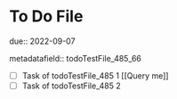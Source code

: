 # To Do File

due:: 2022-09-07

metadatafield:: todoTestFile_485\_66

- [ ] Task of todoTestFile_485 1 [[Query me]]
- [ ] Task of todoTestFile_485 2

